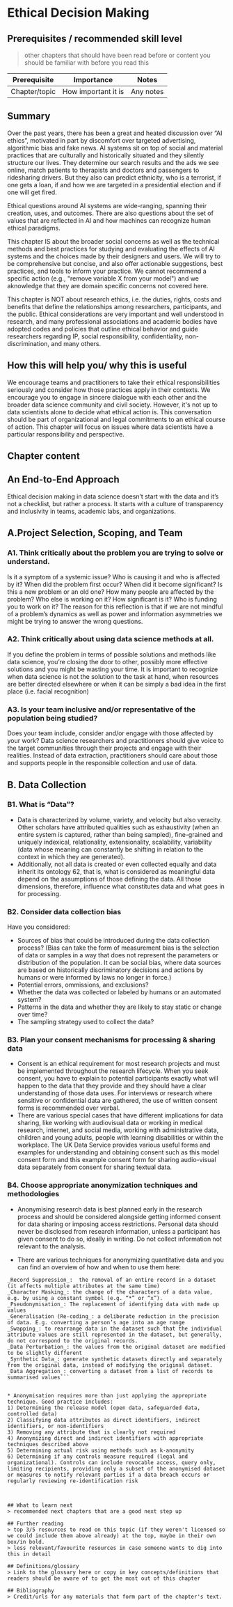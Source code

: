 # Ethical Decision Making

## Prerequisites / recommended skill level
> other chapters that should have been read before or content you should be familiar with before you read this

| Prerequisite | Importance | Notes |
| -------------|----------|------|
| Chapter/topic | How important it is | Any notes |

## Summary
Over the past years, there has been a great and heated discussion over “AI ethics”, motivated in part by discomfort over targeted advertising, algorithmic bias and fake news. AI systems sit on top of social and material practices that are culturally and historically situated and they silently structure our lives. They determine our search results and the ads we see online, match patients to therapists and doctors and passengers to ridesharing drivers. But they also can predict ethnicity, who is a terrorist, if one gets a loan, if and how we are targeted in a presidential election and if one will get fired. 

Ethical questions around AI systems are wide-ranging, spanning their creation, uses, and outcomes. There are also questions about the set of values that are reflected in AI and how machines can recognize human ethical paradigms.

This chapter IS about the broader social concerns as well as the technical methods and best practices for studying and evaluating the effects of AI systems and the choices made by their designers and users. We will try to be comprehensive but concise, and also offer actionable suggestions, best practices, and tools to inform your practice. We cannot recommend a specific action (e.g., "remove variable X from your model") and we aknowledge that they are domain specific concerns not covered here. 

This chapter is NOT about research ethics, i.e. the duties, rights, costs and benefits that define the relationships among researchers, participants, and the public. Ethical considerations are very important and well understood in research, and many professional associations and academic bodies have adopted codes and policies that outline ethical behavior and guide researchers regarding IP, social responsibility, confidentiality, non-discrimination, and many others.

## How this will help you/ why this is useful
We encourage teams and practitioners to take their ethical responsibilities seriously and consider how those practices apply in their contexts. We encourage you to engage in sincere dialogue with each other and the broader data science community and civil society. However, it's not up to data scientists alone to decide what ethical action is. This conversation should be part of organizational and legal commitments to an ethical course of action. This chapter will focus on issues where data scientists have a particular responsibility and perspective. 

## Chapter content

## An End-to-End Approach 
Ethical decision making in data science doesn’t start with the data and it’s not a checklist, but rather a process. It starts with a culture of transparency and inclusivity in teams, academic labs, and organizations. 

## A.Project Selection, Scoping, and Team

### A1. Think critically about the problem you are trying to solve or understand. 
Is it a symptom of a systemic issue? Who is causing it and who is affected by it? When did the problem first occur? When did it become significant? Is this a new problem or an old one? How many people are affected by the problem? Who else is working on it? How significant is it? Who is funding you to work on it? The reason for this reflection is that if we are not mindful of a problem’s dynamics as well as power and information asymmetries we might be trying to answer the wrong questions.

### A2. Think critically about using data science methods at all. 
If you define the problem in terms of possible solutions and methods like data science, you’re closing the door to other, possibly more effective solutions and you might be wasting your time. It is important to recognize when data science is not the solution to the task at hand, when resources are better directed elsewhere or when it can be simply a bad idea in the first place (i.e. facial recognition)

### A3. Is your team inclusive and/or representative of the population being studied? 
Does your team include, consider and/or engage with those affected by your work? Data science researchers and practitioners should give voice to the target communities through their projects and engage with their realities. Instead of data extraction, practitioners should care about those and supports people in the responsible collection and use of data.

## B. Data Collection

### B1. What is “Data”?
* Data is characterized by volume, variety, and velocity but also veracity. Other scholars have attributed qualities such as exhaustivity (when an entire system is captured, rather than being sampled), fine-grained and uniquely indexical, relationality, extensionality, scalability, variability (data whose meaning can constantly be shifting in relation to the context in which they are generated). 
* Additionally, not all data is created or even collected equally and data inherit its ontology 62, that is, what is considered as meaningful data depend on the assumptions of those defining the data. All those dimensions, therefore, influence what constitutes data and what goes in for processing.

### B2. Consider data collection bias
Have you considered:
* Sources of bias that could be introduced during the data collection process? (Bias can take the form of measurement bias is the selection of data or samples in a way that does not represent the parameters or distribution of the population. It can be social bias, where data sources are based on historically discriminatory decisions and actions by humans or were informed by laws no longer in force.)
* Potential errors, ommissions, and exclusions? 
* Whether the data was collected or labeled by humans or an automated system?
* Patterns in the data and whether they are likely to stay static or change over time? 
* The sampling strategy used to collect the data?

### B3. Plan your consent mechanisms for processing & sharing data 
* Consent is an ethical requirement for most research projects and must be implemented throughout the research lifecycle. When you seek consent, you have to explain to potential participants exactly what will happen to the data that they provide and they should have a clear understanding of those data uses. For interviews or research where sensitive or confidential data are gathered, the use of written consent forms is recommended over verbal. 
* There are various special cases that have different implications for data sharing, like working with audiovisual data or working in medical research, internet, and social media, working with administrative data, children and young adults, people with learning disabilities or within the workplace. The UK Data Service provides various useful forms and examples for understanding and obtaining consent such as this model consent form and this example consent form for sharing audio-visual data separately from consent for sharing textual data.

### B4.  Choose appropriate anonymization techniques and methodologies
* Anonymising research data is best planned early in the research process and should be considered alongside getting informed consent for data sharing or imposing access restrictions. Personal data should never be disclosed from research information, unless a participant has given consent to do so, ideally in writing. Do not collect information not relevant to the analysis. 

* There are various techniques for anonymizing quantitative data and you can find an overview of how and when to use them here: 
```Attribute Suppression: removal of an entire part of data in a dataset.
_Record Suppression_:  the removal of an entire record in a dataset (it affects multiple attributes at the same time)
_Character Masking_: the change of the characters of a data value, e.g. by using a constant symbol (e.g. “*” or “x”). 
_Pseudonymisation_: The replacement of identifying data with made up values
_Generalisation (Re-coding_: a deliberate reduction in the precision of data. E.g. converting a person’s age into an age range
_Swapping_: to rearrange data in the dataset such that the individual attribute values are still represented in the dataset, but generally, do not correspond to the original records.
_Data Perturbation_: the values from the original dataset are modified to be slightly different
_Synthetic Data_: generate synthetic datasets directly and separately from the original data, instead of modifying the original dataset. 
_Data Aggregation_: converting a dataset from a list of records to summarised values```


* Anonymisation requires more than just applying the appropriate technique. Good practice includes:
1) Determining the release model (open data, safeguarded data, controlled data)
2) Classifying data attributes as direct identifiers, indirect identifiers, or non-identifiers
3) Removing any attribute that is clearly not required
4) Anonymizing direct and indirect identifiers with appropriate techniques described above
5) Determining actual risk using methods such as k-anonymity
6) Determining if any controls measure required (legal and organizational). Controls can include revocable access, query only, limiting recipients, providing only a subset of the anonymised dataset or measures to notify relevant parties if a data breach occurs or regularly reviewing re-identification risk



## What to learn next
> recommended next chapters that are a good next step up

## Further reading
> top 3/5 resources to read on this topic (if they weren't licensed so we could include them above already) at the top, maybe in their own box/in bold.
> less relevant/favourite resources in case someone wants to dig into this in detail

## Definitions/glossary
> Link to the glossary here or copy in key concepts/definitions that readers should be aware of to get the most out of this chapter

## Bibliography
> Credit/urls for any materials that form part of the chapter's text.
